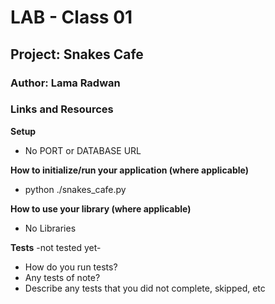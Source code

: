 # LAB - Class 01
## Project: Snakes Cafe
### Author: Lama Radwan


### Links and Resources
**Setup**

- No PORT or DATABASE URL

**How to initialize/run your application (where applicable)**

- python ./snakes_cafe.py


**How to use your library (where applicable)**
- No Libraries

**Tests** -not tested yet-
- How do you run tests? 
- Any tests of note? 
- Describe any tests that you did not complete, skipped, etc